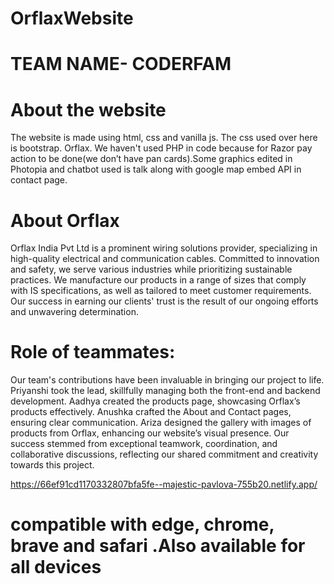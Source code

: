 # OrflaxWebsite
# TEAM NAME- CODERFAM
# About the website
The website is made using html, css and vanilla js. The css used over here is bootstrap. Orflax. We haven't used PHP in code because for Razor pay action to be done(we don’t have pan cards).Some graphics edited in Photopia and chatbot used is talk along with google map embed API in contact page.
# About Orflax
Orflax India Pvt Ltd is a prominent wiring solutions provider, specializing in high-quality electrical and communication cables. Committed to innovation and safety, we serve various industries while prioritizing sustainable practices. We manufacture our products in a range of sizes that comply with IS specifications, as well as tailored to meet customer requirements. Our success in earning our clients' trust is the result of our ongoing efforts and unwavering determination.
# Role of teammates:
Our team's contributions have been invaluable in bringing our project to life. Priyanshi took the lead, skillfully managing both the front-end and backend development. Aadhya created the products page, showcasing Orflax’s products effectively. Anushka crafted the About and Contact pages, ensuring clear communication. Ariza designed the gallery with images of products from Orflax, enhancing our website’s visual presence. Our success stemmed from exceptional teamwork, coordination, and collaborative discussions, reflecting our shared commitment and creativity towards this project.


https://66ef91cd1170332807bfa5fe--majestic-pavlova-755b20.netlify.app/ 

# compatible with edge, chrome, brave and safari .Also available for all devices
